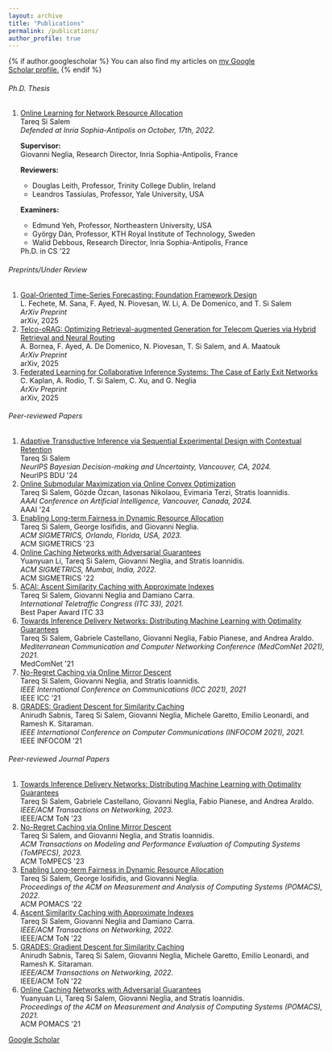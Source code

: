 ```yaml
---
layout: archive
title: "Publications"
permalink: /publications/
author_profile: true
---
```


{% if author.googlescholar %}
  You can also find my articles on <u><a href="{{author.googlescholar}}">my Google Scholar profile</a>.</u>
{% endif %}


<aside markdown="1">
<link href="https://cdn.jsdelivr.net/npm/bootstrap@5.2.3/dist/css/bootstrap.min.css" rel="stylesheet" integrity="sha384-rbsA2VBKQhggwzxH7pPCaAqO46MgnOM80zW1RWuH61DGLwZJEdK2Kadq2F9CUG65" crossorigin="anonymous">
<h6>Ph.D. Thesis</h6>
<ol class="list-group list-group-numbered "  style="width: 120%;" >
<li class="list-group-item d-flex justify-content-between align-items-start">
         <div class="ms-2 me-auto">
      <a class="link-dark" href="https://theses.hal.science/tel-03885484/document">Online Learning for Network Resource Allocation</a> <br>
Tareq Si Salem<br><i>
            Defended at Inria Sophia-Antipolis on October, 17th, 2022.</i>
           <div class="ms-2 me-auto" style="margin-left: 0 !important;" >
  <p style="margin-bottom: 0 !important;" ><strong>Supervisor:</strong><br>Giovanni Neglia, Research Director, Inria Sophia-Antipolis, France</p>
  <p style="margin-bottom: 0 !important;"><strong>Reviewers:</strong></p>
  <ul>
    <li>Douglas Leith, Professor, Trinity College Dublin, Ireland</li>
    <li>Leandros Tassiulas, Professor, Yale University, USA</li>
  </ul>
  <p style="margin-bottom: 0 !important;"><strong>Examiners:</strong></p>
  <ul>
    <li>Edmund Yeh, Professor, Northeastern University, USA</li>
    <li>György Dán, Professor, KTH Royal Institute of Technology, Sweden</li>
    <li>Walid Debbous, Research Director, Inria Sophia-Antipolis, France</li>
  </ul>
</div>
         </div>
    <span class="badge bg-dark">Ph.D. in CS '22</span>
  </li>
</ol>
<h6>Preprints/Under Review</h6>
<ol class="list-group list-group-numbered" style="width: 120%;" >
<li class="list-group-item d-flex justify-content-between align-items-start">
         <div class="ms-2 me-auto">
     <a class="link-dark" href="https://arxiv.org/pdf/2504.17493">Goal-Oriented Time-Series Forecasting: Foundation Framework Design</a> <br>
L. Fechete, M. Sana, F. Ayed, N. Piovesan, W. Li, A. De Domenico, and T. Si Salem <br><i>
            ArXiv Preprint</i>
         </div>
    <span class="badge bg-dark">arXiv, 2025</span>
  </li>
  <li class="list-group-item d-flex justify-content-between align-items-start">
         <div class="ms-2 me-auto">
     <a class="link-dark" href="https://arxiv.org/pdf/2505.11856">Telco-oRAG: Optimizing Retrieval-augmented Generation for Telecom Queries via Hybrid Retrieval and Neural Routing</a> <br>
A. Bornea, F. Ayed, A. De Domenico, N. Piovesan, T. Si Salem, and A. Maatouk<br><i>
            ArXiv Preprint</i>
         </div>
    <span class="badge bg-dark">arXiv, 2025</span>
  </li>
<li class="list-group-item d-flex justify-content-between align-items-start">
         <div class="ms-2 me-auto">
     <a class="link-dark" href="https://arxiv.org/pdf/2405.04249">Federated Learning for Collaborative Inference Systems: The Case of Early Exit Networks</a> <br>
C. Kaplan, A. Rodio, T. Si Salem, C. Xu, and G. Neglia <br><i>
            ArXiv Preprint</i>
         </div>
    <span class="badge bg-dark">arXiv, 2025</span>
  </li>
</ol>
<h6>Peer-reviewed Papers</h6>
<ol class="list-group list-group-numbered" style="width: 120%;" >

<li class="list-group-item d-flex justify-content-between align-items-start">
         <div class="ms-2 me-auto">
     <a class="link-dark" href="https://openreview.net/pdf?id=PGvVf2h2Yb">Adaptive Transductive Inference via Sequential Experimental Design with Contextual Retention</a> <br>
Tareq Si Salem<br><i>
            NeurIPS Bayesian Decision-making and Uncertainty, Vancouver, CA, 2024.</i>
         </div>
    <span class="badge bg-dark">NeurIPS BDU '24</span>
  </li>
  
<li class="list-group-item d-flex justify-content-between align-items-start">
         <div class="ms-2 me-auto">
     <a class="link-dark" href="https://arxiv.org/abs/2309.04339">Online Submodular Maximization via Online Convex Optimization</a> <br>
Tareq Si Salem, Gözde Özcan, Iasonas Nikolaou, Evimaria Terzi, Stratis Ioannidis. <br><i>
            AAAI Conference on Artificial Intelligence, Vancouver, Canada, 2024.</i>
         </div>
    <span class="badge bg-dark">AAAI '24</span>
  </li>


<li class="list-group-item d-flex justify-content-between align-items-start">
         <div class="ms-2 me-auto">
     <a class="link-dark" href="https://arxiv.org/pdf/2208.05898.pdf">Enabling Long-term Fairness in Dynamic Resource Allocation</a> <br>
Tareq Si Salem, George Iosifidis‬, and Giovanni Neglia. <br><i>
            ACM SIGMETRICS, Orlando, Florida, USA, 2023.</i>
         </div>
    <span class="badge bg-dark">ACM SIGMETRICS '23</span>
  </li>

<li class="list-group-item d-flex justify-content-between align-items-start">
         <div class="ms-2 me-auto">
      <a class="link-dark" href="https://ece.northeastern.edu/fac-ece/ioannidis/static/pdf/2022/C_Li_Online_Cache_Sigmetrics_2022.pdf">Online Caching Networks with Adversarial Guarantees</a> <br>
Yuanyuan Li, Tareq Si Salem, Giovanni Neglia, and Stratis Ioannidis. <br><i>
            ACM SIGMETRICS, Mumbai, India, 2022.</i>
         </div>
    <span class="badge bg-dark">ACM SIGMETRICS '22</span>
  </li>      
        
<li class="list-group-item d-flex justify-content-between align-items-start">
         <div class="ms-2 me-auto">
      <a class="link-dark" href="https://hal.archives-ouvertes.fr/hal-03376175/document">AÇAI: Ascent Similarity Caching with Approximate Indexes</a> <br>
Tareq Si Salem, Giovanni Neglia and Damiano Carra. <br><i>
            International Teletraffic Congress (ITC 33), 2021. </i>
         </div>
    <span class="badge bg-success me-1"> <i class="fas fa-award"></i> Best Paper Award</span>
    <span class="badge bg-dark">ITC 33</span>
  </li>           
     
<li class="list-group-item d-flex justify-content-between align-items-start">
         <div class="ms-2 me-auto">
      <a class="link-dark" href="https://hal.archives-ouvertes.fr/hal-03376168/document">Towards Inference Delivery Networks: Distributing Machine Learning with Optimality Guarantees</a> <br>
Tareq Si Salem, Gabriele Castellano, Giovanni Neglia, Fabio Pianese, and Andrea Araldo.<br><i>
Mediterranean Communication and Computer Networking Conference (MedComNet 2021), 2021. </i>
         </div>
    <span class="badge bg-dark">MedComNet '21</span>
  </li>      
<li class="list-group-item d-flex justify-content-between align-items-start">
         <div class="ms-2 me-auto">
      <a class="link-dark" href="https://hal.archives-ouvertes.fr/hal-03376156/document">No-Regret Caching via Online Mirror Descent</a> <br>
Tareq Si Salem, Giovanni Neglia, and Stratis Ioannidis.<br><i>
IEEE International Conference on Communications (ICC 2021), 2021</i>
         </div>
    <span class="badge bg-dark">IEEE ICC '21</span>
  </li>
<li class="list-group-item d-flex justify-content-between align-items-start">
         <div class="ms-2 me-auto">
      <a class="link-dark" href="https://hal.archives-ouvertes.fr/hal-03484133/document">GRADES: Gradient Descent for Similarity Caching</a> <br>
Anirudh Sabnis, Tareq Si Salem, Giovanni Neglia, Michele Garetto, Emilio Leonardi, and Ramesh K. Sitaraman.<br><i>
IEEE International Conference on Computer Communications (INFOCOM 2021),  2021.</i>
         </div>
    <span class="badge bg-dark">IEEE INFOCOM '21</span>
  </li>   
</ol>
<h6>Peer-reviewed Journal Papers</h6>
<ol class="list-group list-group-numbered " style="width: 120%;" >
<li class="list-group-item d-flex justify-content-between align-items-start">
         <div class="ms-2 me-auto">
      <a class="link-dark" href="https://arxiv.org/pdf/2105.02510.pdf">Towards Inference Delivery Networks: Distributing Machine Learning with Optimality Guarantees</a> <br>
Tareq Si Salem, Gabriele Castellano, Giovanni Neglia, Fabio Pianese, and Andrea Araldo.<br><i>
IEEE/ACM Transactions on Networking, 2023.  </i>
         </div>
 <span class="badge bg-dark">IEEE/ACM ToN '23</span>
</li>
<li class="list-group-item d-flex justify-content-between align-items-start">
         <div class="ms-2 me-auto">
      <a class="link-dark" href="https://arxiv.org/pdf/2101.12588.pdf">No-Regret Caching via Online Mirror Descent</a> <br>
Tareq Si Salem‬, and Giovanni Neglia, and Stratis Ioannidis. <br><i>
            ACM Transactions on Modeling and Performance Evaluation of Computing Systems (ToMPECS), 2023.</i>
         </div>
    <span class="badge bg-dark">ACM ToMPECS '23</span>
  </li>
<li class="list-group-item d-flex justify-content-between align-items-start">
         <div class="ms-2 me-auto">
      <a class="link-dark" href="https://arxiv.org/pdf/2208.05898.pdf">Enabling Long-term Fairness in Dynamic Resource Allocation</a> <br>
Tareq Si Salem, George Iosifidis‬, and Giovanni Neglia. <br><i>
            Proceedings of the ACM on Measurement and Analysis of Computing Systems (POMACS), 2022.</i>
         </div>
    <span class="badge bg-dark">ACM POMACS '22</span>
  </li>

<li class="list-group-item d-flex justify-content-between align-items-start">
<div class="ms-2 me-auto">
<a class="link-dark" href="https://arxiv.org/pdf/2107.00957.pdf">Ascent Similarity Caching with Approximate Indexes</a> <br>
Tareq Si Salem, Giovanni Neglia and Damiano Carra.<br><i>
          IEEE/ACM Transactions on Networking, 2022.  </i>
         </div>
<span class="badge bg-dark">IEEE/ACM ToN '22</span>
  </li>
    
<li class="list-group-item d-flex justify-content-between align-items-start">
         <div class="ms-2 me-auto">
      <a class="link-dark" href="https://ieeexplore.ieee.org/document/9828494">GRADES: Gradient Descent for Similarity Caching</a> <br>Anirudh Sabnis, Tareq Si Salem, Giovanni Neglia, Michele Garetto, Emilio Leonardi, and Ramesh K. Sitaraman.<br><i>
          IEEE/ACM Transactions on Networking, 2022.  </i>
         </div>
    <span class="badge bg-dark">IEEE/ACM ToN '22</span>
  </li>
    
<li class="list-group-item d-flex justify-content-between align-items-start">
         <div class="ms-2 me-auto">
      <a class="link-dark" href="https://ece.northeastern.edu/fac-ece/ioannidis/static/pdf/2022/C_Li_Online_Cache_Sigmetrics_2022.pdf">Online Caching Networks with Adversarial Guarantees</a> <br>Yuanyuan Li, Tareq Si Salem, Giovanni Neglia, and Stratis Ioannidis.<br><i>
         Proceedings of the ACM on Measurement and Analysis of Computing Systems (POMACS), 2021. </i>
         </div>
    <span class="badge bg-dark">ACM POMACS '21</span>
  </li>
</ol>    

<!-- <ol class="list-group list-group-numbered" style="width: 120%;" >
<li class="list-group-item d-flex justify-content-between align-items-start">
         <div class="ms-2 me-auto">
      <a class="link-dark" href="https://arxiv.org/pdf/2105.02510.pdf">Towards Inference Delivery Networks: Distributing Machine Learning with Optimality Guarantees</a> <br>
Tareq Si Salem, Gabriele Castellano, Giovanni Neglia, Fabio Pianese, and Andrea Araldo.<br><i>
IEEE/ACM Transactions on Networking.  </i>
         </div>
</li>                    
</ol> -->
<script src="https://cdn.jsdelivr.net/npm/bootstrap@5.2.3/dist/js/bootstrap.bundle.min.js" integrity="sha384-kenU1KFdBIe4zVF0s0G1M5b4hcpxyD9F7jL+jjXkk+Q2h455rYXK/7HAuoJl+0I4" crossorigin="anonymous"></script>
</aside>

[Google Scholar](https://scholar.google.com/citations?user=eMouEXwAAAAJ&hl=en)
